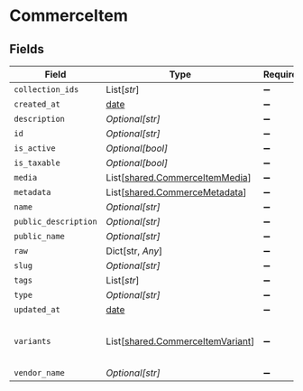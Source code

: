# CommerceItem


## Fields

| Field                                                                          | Type                                                                           | Required                                                                       | Description                                                                    |
| ------------------------------------------------------------------------------ | ------------------------------------------------------------------------------ | ------------------------------------------------------------------------------ | ------------------------------------------------------------------------------ |
| `collection_ids`                                                               | List[*str*]                                                                    | :heavy_minus_sign:                                                             | N/A                                                                            |
| `created_at`                                                                   | [date](https://docs.python.org/3/library/datetime.html#date-objects)           | :heavy_minus_sign:                                                             | N/A                                                                            |
| `description`                                                                  | *Optional[str]*                                                                | :heavy_minus_sign:                                                             | N/A                                                                            |
| `id`                                                                           | *Optional[str]*                                                                | :heavy_minus_sign:                                                             | N/A                                                                            |
| `is_active`                                                                    | *Optional[bool]*                                                               | :heavy_minus_sign:                                                             | N/A                                                                            |
| `is_taxable`                                                                   | *Optional[bool]*                                                               | :heavy_minus_sign:                                                             | N/A                                                                            |
| `media`                                                                        | List[[shared.CommerceItemMedia](../../models/shared/commerceitemmedia.md)]     | :heavy_minus_sign:                                                             | N/A                                                                            |
| `metadata`                                                                     | List[[shared.CommerceMetadata](../../models/shared/commercemetadata.md)]       | :heavy_minus_sign:                                                             | N/A                                                                            |
| `name`                                                                         | *Optional[str]*                                                                | :heavy_minus_sign:                                                             | N/A                                                                            |
| `public_description`                                                           | *Optional[str]*                                                                | :heavy_minus_sign:                                                             | N/A                                                                            |
| `public_name`                                                                  | *Optional[str]*                                                                | :heavy_minus_sign:                                                             | N/A                                                                            |
| `raw`                                                                          | Dict[str, *Any*]                                                               | :heavy_minus_sign:                                                             | N/A                                                                            |
| `slug`                                                                         | *Optional[str]*                                                                | :heavy_minus_sign:                                                             | N/A                                                                            |
| `tags`                                                                         | List[*str*]                                                                    | :heavy_minus_sign:                                                             | N/A                                                                            |
| `type`                                                                         | *Optional[str]*                                                                | :heavy_minus_sign:                                                             | N/A                                                                            |
| `updated_at`                                                                   | [date](https://docs.python.org/3/library/datetime.html#date-objects)           | :heavy_minus_sign:                                                             | N/A                                                                            |
| `variants`                                                                     | List[[shared.CommerceItemVariant](../../models/shared/commerceitemvariant.md)] | :heavy_minus_sign:                                                             | first variant is the default variant                                           |
| `vendor_name`                                                                  | *Optional[str]*                                                                | :heavy_minus_sign:                                                             | N/A                                                                            |